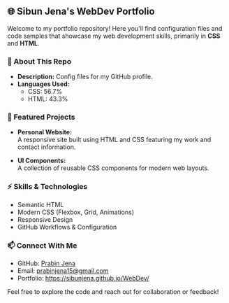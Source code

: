 ## 🌐 Sibun Jena's WebDev Portfolio

Welcome to my portfolio repository! Here you'll find configuration files and code samples that showcase my web development skills, primarily in **CSS** and **HTML**.

### 📝 About This Repo

- **Description:** Config files for my GitHub profile.
- **Languages Used:**  
  - CSS: 56.7%  
  - HTML: 43.3%

### 🚀 Featured Projects

- **Personal Website:**  
  A responsive site built using HTML and CSS featuring my work and contact information.

- **UI Components:**  
  A collection of reusable CSS components for modern web layouts.

### ⚡ Skills & Technologies

- Semantic HTML  
- Modern CSS (Flexbox, Grid, Animations)
- Responsive Design
- GitHub Workflows & Configuration

### 📫 Connect With Me

- GitHub: [Prabin Jena](https://github.com/Prabin-Jena)
- Email: prabinjena15@gmail.com
- Portfolio: https://sibunjena.github.io/WebDev/

Feel free to explore the code and reach out for collaboration or feedback!
